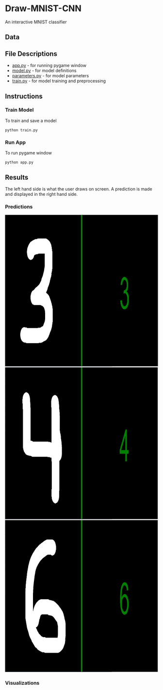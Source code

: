 # Draw-MNIST-CNN
An interactive MNIST classifier

## Data

## File Descriptions
* [app.py](https://github.com/mikepatel/Draw-MNIST-CNN/blob/master/app.py) - for running pygame window
* [model.py](https://github.com/mikepatel/Draw-MNIST-CNN/blob/master/model.py) - for model definitions
* [parameters.py](https://github.com/mikepatel/Draw-MNIST-CNN/blob/master/parameters.py) - for model parameters
* [train.py](https://github.com/mikepatel/Draw-MNIST-CNN/blob/master/train.py) - for model training and preprocessing

## Instructions
### Train Model
To train and save a model
```
python train.py
```

### Run App
To run pygame window
```
python app.py
```

## Results
The left hand side is what the user draws on screen. A prediction is made and displayed in the right hand side.
### Predictions
<img src="https://github.com/mikepatel/Draw-MNIST-CNN/blob/master/saved_images/result_3.PNG" width="1000" height="500">
<img src="https://github.com/mikepatel/Draw-MNIST-CNN/blob/master/saved_images/result_4.PNG" width="1000" height="500">
<img src="https://github.com/mikepatel/Draw-MNIST-CNN/blob/master/saved_images/result_6.PNG" width="1000" height="500">

### Visualizations

